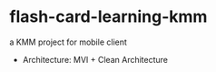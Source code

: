 # flash-card-learning-kmm
a KMM project for mobile client

- Architecture:  MVI + Clean Architecture
